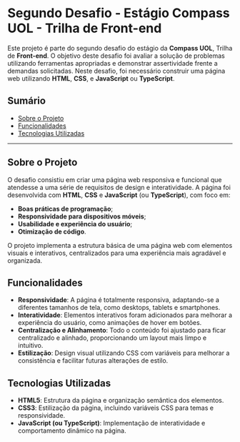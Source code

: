 # Segundo Desafio - Estágio Compass UOL - Trilha de Front-end

Este projeto é parte do segundo desafio do estágio da **Compass UOL**, Trilha de **Front-end**. O objetivo deste desafio foi avaliar a solução de problemas utilizando ferramentas apropriadas e demonstrar assertividade frente a demandas solicitadas. Neste desafio, foi necessário construir uma página web utilizando **HTML**, **CSS**, e **JavaScript** ou **TypeScript**.

## Sumário

- [Sobre o Projeto](#sobre-o-projeto)
- [Funcionalidades](#funcionalidades)
- [Tecnologias Utilizadas](#tecnologias-utilizadas)

---

## Sobre o Projeto

O desafio consistiu em criar uma página web responsiva e funcional que atendesse a uma série de requisitos de design e interatividade. A página foi desenvolvida com **HTML**, **CSS** e **JavaScript** (ou **TypeScript**), com foco em:

- **Boas práticas de programação**;
- **Responsividade para dispositivos móveis**;
- **Usabilidade e experiência do usuário**;
- **Otimização de código**.

O projeto implementa a estrutura básica de uma página web com elementos visuais e interativos, centralizados para uma experiência mais agradável e organizada.

## Funcionalidades

- **Responsividade**: A página é totalmente responsiva, adaptando-se a diferentes tamanhos de tela, como desktops, tablets e smartphones.
- **Interatividade**: Elementos interativos foram adicionados para melhorar a experiência do usuário, como animações de hover em botões.
- **Centralização e Alinhamento**: Todo o conteúdo foi ajustado para ficar centralizado e alinhado, proporcionando um layout mais limpo e intuitivo.
- **Estilização**: Design visual utilizando CSS com variáveis para melhorar a consistência e facilitar futuras alterações de estilo.
  
## Tecnologias Utilizadas

- **HTML5**: Estrutura da página e organização semântica dos elementos.
- **CSS3**: Estilização da página, incluindo variáveis CSS para temas e responsividade.
- **JavaScript (ou TypeScript)**: Implementação de interatividade e comportamento dinâmico na página.
